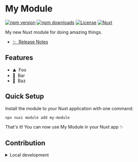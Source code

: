 <!--
Get your module up and running quickly.

Find and replace all on all files (CMD+SHIFT+F):
- Name: My Module
- Package name: my-module
- Config name: myModule
- Description: My new Nuxt module
-->

# My Module

[![npm version][npm-version-src]][npm-version-href]
[![npm downloads][npm-downloads-src]][npm-downloads-href]
[![License][license-src]][license-href]
[![Nuxt][nuxt-src]][nuxt-href]

My new Nuxt module for doing amazing things.

- [✨ &nbsp;Release Notes](/CHANGELOG.md)
  <!-- - [🏀 Online playground](https://stackblitz.com/github/gabortorma/my-module?file=playground%2Fapp.vue) -->
  <!-- - [📖 &nbsp;Documentation](https://example.com) -->

## Features

<!-- Highlight some of the features your module provide here -->

- ⛰ &nbsp;Foo
- 🚠 &nbsp;Bar
- 🌲 &nbsp;Baz

## Quick Setup

Install the module to your Nuxt application with one command:

```bash
npx nuxi module add my-module
```

That's it! You can now use My Module in your Nuxt app ✨

## Contribution

<details>
  <summary>Local development</summary>

```bash
# Install dependencies
npm install

# Generate type stubs
npm run dev:prepare

# Develop with the playground
npm run dev

# Build the playground
npm run dev:build

# Run ESLint
npm run lint

# Run Vitest
npm run test
npm run test:watch

# Release new version
npm run release
```

</details>

<!-- Badges -->

[npm-version-src]: https://img.shields.io/npm/v/@gabortorma/my-module/latest.svg?style=flat&colorA=18181B&colorB=28CF8D
[npm-version-href]: https://npmjs.com/package/@gabortorma/my-module
[npm-downloads-src]: https://img.shields.io/npm/dm/@gabortorma/my-module.svg?style=flat&colorA=18181B&colorB=28CF8D
[npm-downloads-href]: https://npmjs.com/package/@gabortorma/my-module
[license-src]: https://img.shields.io/npm/l/@gabortorma/my-module.svg?style=flat&colorA=18181B&colorB=28CF8D
[license-href]: https://npmjs.com/package/@gabortorma/my-module
[nuxt-src]: https://img.shields.io/badge/Nuxt-18181B?logo=nuxt.js
[nuxt-href]: https://nuxt.com
